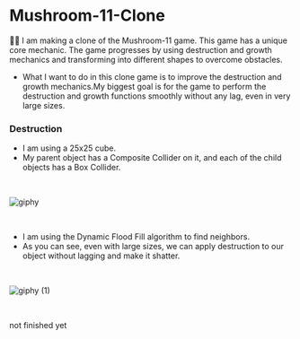 # Mushroom-11-Clone

🥷🏻 I am making a clone of the Mushroom-11 game. This game has a unique core mechanic. The game progresses by using destruction and growth mechanics and transforming into different shapes to overcome obstacles. 
- What I want to do in this clone game is to improve the destruction and growth mechanics.My biggest goal is for the game to perform the destruction and growth functions smoothly without any lag, even in very large sizes.

### Destruction
- I am using a 25x25 cube.
- My parent object has a Composite Collider on it, and each of the child objects has a Box Collider.

<br/>

![giphy](https://user-images.githubusercontent.com/81265340/228372534-d71d2807-26a1-4841-9a53-220cb2bcedd0.gif)

<br/>

- I am using the Dynamic Flood Fill algorithm to find neighbors.
- As you can see, even with large sizes, we can apply destruction to our object without lagging and make it shatter.

<br/>

![giphy (1)](https://user-images.githubusercontent.com/81265340/228375445-6355b860-f7dc-405a-8825-c27dd9a1c398.gif)

<br/>



not finished yet

